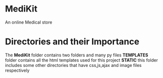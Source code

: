 # MediKit
An online Medical store

<h1>Directories and their Importance</h1>
The <b>MediKit</b> folder contains two folders and many py files 
<b>TEMPLATES</b> folder contains all the html templates used for this project
<b>STATIC</b> this folder includes some other directories that have css,js,ajax and image files respectively
